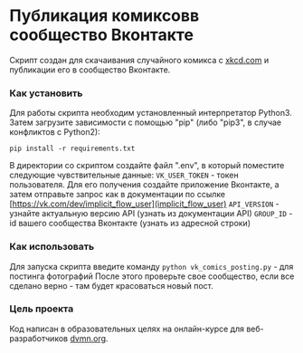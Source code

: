 # Публикация комиксовв сообщество Вконтакте
Скрипт создан для скачаивания случайного комикса с [xkcd.com](xkcd.com) и публикации его в сообщество Вконтакте.

### Как установить

Для работы скрипта необходим установленный интерпретатор Python3. Затем загрузите зависимости с помощью "pip"
(либо "pip3", в случае конфликтов с Python2):
```
pip install -r requirements.txt
```
В директории со скриптом создайте файл ".env", в который поместите следующие чувствительные данные:
`VK_USER_TOKEN` - токен пользователя. Для его получения создайте приложение Вконтакте, а затем отправьте запрос
как в документации по ссылке [https://vk.com/dev/implicit_flow_user](implicit_flow_user)
`API_VERSION` - узнайте актуальную версию API (узнать из документации API)
`GROUP_ID` - id вашего сообщества Вконтакте (узнать из адресной строки)

### Как использовать
Для запуска скрипта введите команду
`python vk_comics_posting.py` - для постинга фотографий
После этого проверьте свое сообщество, если все сделано верно - там будет красоваться новый пост.

### Цель проекта
Код написан в образовательных целях на онлайн-курсе для веб-разработчиков [dvmn.org](dvmn.org).
